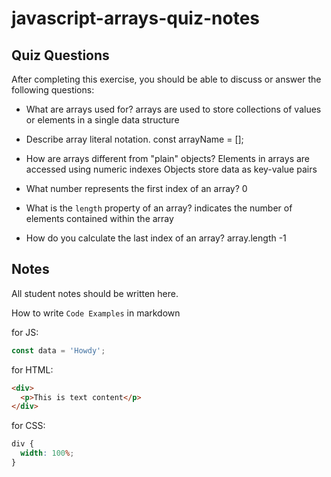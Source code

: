 # javascript-arrays-quiz-notes

## Quiz Questions

After completing this exercise, you should be able to discuss or answer the following questions:

- What are arrays used for?
  arrays are used to store collections of values or elements in a single data structure

- Describe array literal notation.
  const arrayName = [];

- How are arrays different from "plain" objects?
  Elements in arrays are accessed using numeric indexes
  Objects store data as key-value pairs

- What number represents the first index of an array?
  0

- What is the `length` property of an array?
  indicates the number of elements contained within the array

- How do you calculate the last index of an array?
  array.length -1

## Notes

All student notes should be written here.

How to write `Code Examples` in markdown

for JS:

```javascript
const data = 'Howdy';
```

for HTML:

```html
<div>
  <p>This is text content</p>
</div>
```

for CSS:

```css
div {
  width: 100%;
}
```
